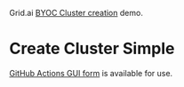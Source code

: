 Grid.ai [BYOC Cluster creation](https://docs.grid.ai/platform/upgrades/adding-custom-cloud-credentials) demo.

# Create Cluster Simple

[GitHub Actions GUI form](https://github.com/robert-s-lee/grid-byoc/actions/workflows/cluster-create.yml) is available for use.  


